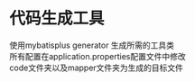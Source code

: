 # 代码生成工具
 使用mybatisplus generator 生成所需的工具类 <br>
 所有配置在application.properties配置文件中修改 <br>
 code文件夹以及mapper文件夹为生成的目标文件
